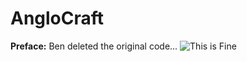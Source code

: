 # AngloCraft
**Preface:**
Ben deleted the original code...
![This is Fine](https://media.giphy.com/media/wJPou1dis1l2OENxGZ/giphy.gif)
